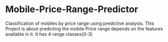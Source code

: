 # Mobile-Price-Range-Predictor
Classification of mobiles by price range using predictive analysis.
This Project is about predicting the mobile Price range depends on the features available in it.
It has 4 range classes(0-3)
